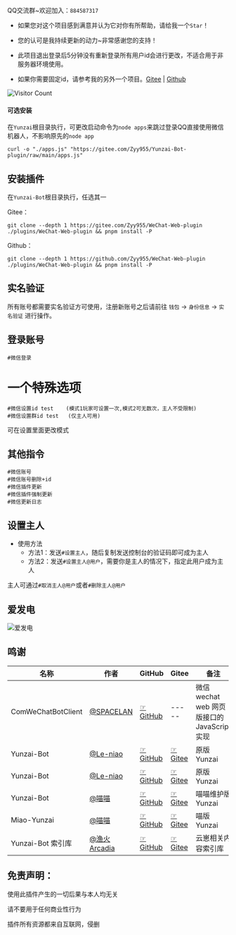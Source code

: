 QQ交流群~欢迎加入：`884587317`

- 如果您对这个项目感到满意并认为它对你有所帮助，请给我一个`Star`！

- 您的认可是我持续更新的动力~非常感谢您的支持！

- 此项目退出登录后5分钟没有重新登录所有用户id会进行更改，不适合用于非服务器环境使用。

- 如果你需要固定id，请参考我的另外一个项目。[Gitee](https://gitee.com/Zyy955/WeChat-plugin)  |  [Github](https://gitee.com/Zyy955/WeChat-plugin)


![Visitor Count](https://profile-counter.glitch.me/Zyy955-WeChat-Web-plugin/count.svg)

#### 可选安装

在`Yunzai`根目录执行，可更改启动命令为`node apps`来跳过登录QQ直接使用微信机器人，不影响原先的`node app`
```
curl -o "./apps.js" "https://gitee.com/Zyy955/Yunzai-Bot-plugin/raw/main/apps.js"
```


## 安装插件

在`Yunzai-Bot`根目录执行，任选其一

Gitee：
```
git clone --depth 1 https://gitee.com/Zyy955/WeChat-Web-plugin ./plugins/WeChat-Web-plugin && pnpm install -P
```

Github：
```
git clone --depth 1 https://github.com/Zyy955/WeChat-Web-plugin ./plugins/WeChat-Web-plugin && pnpm install -P
```

## 实名验证

所有账号都需要实名验证方可使用，注册新账号之后请前往 `钱包` -> `身份信息` -> `实名验证` 进行操作。


## 登录账号

```
#微信登录
```

# 一个特殊选项

```
#微信设置id test    (模式1玩家可设置一次,模式2可无数次，主人不受限制)
#微信设置群id test   (仅主人可用)
```

可在设置里面更改模式



## 其他指令

```
#微信账号
#微信账号删除+id
#微信插件更新
#微信插件强制更新
#微信更新日志
```

## 设置主人

- 使用方法
  - 方法1：发送`#设置主人`，随后复制发送控制台的验证码即可成为主人
  - 方法2：发送`#设置主人@用户`，需要你是主人的情况下，指定此用户成为主人

主人可通过`#取消主人@用户`或者`#删除主人@用户`


## 爱发电

![爱发电](https://cdn.jsdelivr.net/gh/Zyy955/imgs/img/202308271209508.jpeg)


## 鸣谢

| 名称 | 作者 | GitHub | Gitee | 备注  | 
|------| ---- | ------ | ----- | ----- | 
| ComWeChatBotClient | [@SPACELAN](https://github.com/spacelan) | [☞GitHub](https://github.com/nodeWechat/wechat4u/blob/master/run-core.js) | ----- | 微信 wechat web 网页版接口的 JavaScript 实现 |
| Yunzai-Bot | [@Le-niao](https://gitee.com/Le-niao) | [☞GitHub](https://github.com/Le-niao/Yunzai-Bot) | [☞Gitee](https://gitee.com/Le-niao/Yunzai-Bot) | 原版 Yunzai |
| Yunzai-Bot | [@Le-niao](https://gitee.com/Le-niao) | [☞GitHub](https://github.com/Le-niao/Yunzai-Bot) | [☞Gitee](https://gitee.com/Le-niao/Yunzai-Bot) | 原版 Yunzai |
| Yunzai-Bot | [@喵喵](https://gitee.com/yoimiya-kokomi) | [☞GitHub](https://github.com/yoimiya-kokomi/Yunzai-Bot) | [☞Gitee](https://gitee.com/yoimiya-kokomi/Yunzai-Bot) | 喵喵维护版 Yunzai |
| Miao-Yunzai | [@喵喵](https://gitee.com/yoimiya-kokomi) | [☞GitHub](https://github.com/yoimiya-kokomi/Miao-Yunzai) | [☞Gitee](https://gitee.com/yoimiya-kokomi/Miao-Yunzai) | 喵版 Yunzai |
| Yunzai-Bot 索引库 | [@渔火Arcadia](https://gitee.com/yhArcadia) | [☞GitHub](https://github.com/yhArcadia/Yunzai-Bot-plugins-index) | [☞Gitee](https://gitee.com/yhArcadia/Yunzai-Bot-plugins-index) | 云崽相关内容索引库 |

## 免责声明：
使用此插件产生的一切后果与本人均无关

请不要用于任何商业性行为

插件所有资源都来自互联网，侵删
